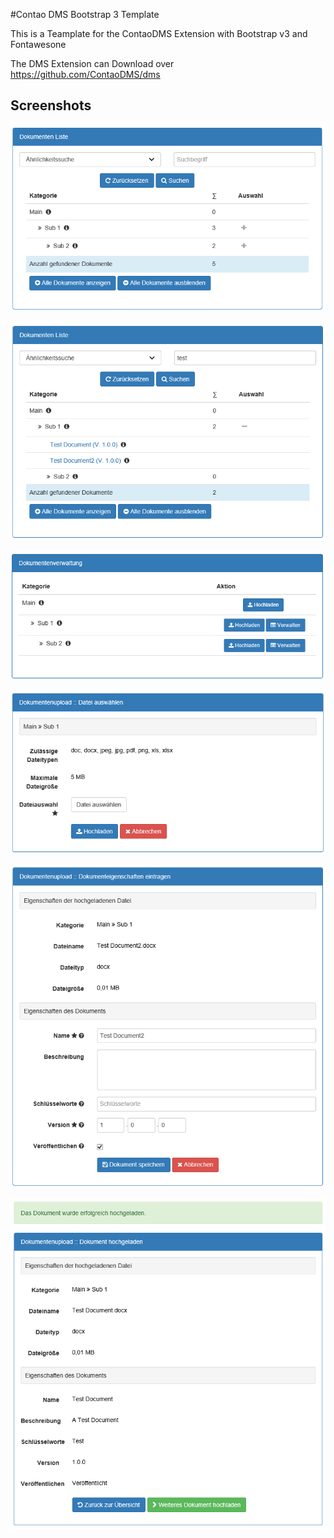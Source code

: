 #Contao DMS Bootstrap 3 Template

This is a Teamplate for the ContaoDMS Extension with Bootstrap v3 and Fontawesone

The DMS Extension can Download over https://github.com/ContaoDMS/dms

Screenshots
-----------

![Screenshot: DMS List](https://github.com/Shinak/ContaoDMS_B3_Template/blob/master/doku/dms_list.png)

![Screenshot: DMS Search](https://github.com/Shinak/ContaoDMS_B3_Template/blob/master/doku/dms_search.png)

![Screenshot: DMS Manage Main](https://github.com/Shinak/ContaoDMS_B3_Template/blob/master/doku/dms_edit_main.png)

![Screenshot: DMS Upload](https://github.com/Shinak/ContaoDMS_B3_Template/blob/master/doku/dms_upload.png)

![Screenshot: DMS Upload Property](https://github.com/Shinak/ContaoDMS_B3_Template/blob/master/doku/dms_upload_property.png)

![Screenshot: DMS Upload Success](https://github.com/Shinak/ContaoDMS_B3_Template/blob/master/doku/dms_upload_success.png)
